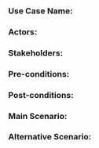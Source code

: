 ### Use Case Name:

### Actors:

### Stakeholders:

### Pre-conditions:

### Post-conditions:

### Main Scenario:

### Alternative Scenario: